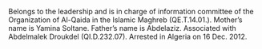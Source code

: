  Belongs to the leadership and is in charge of information committee of the 
Organization of Al-Qaida in the Islamic Maghreb (QE.T.14.01.). Mother’s name
is Yamina Soltane. Father’s name is Abdelaziz. Associated with Abdelmalek 
Droukdel (QI.D.232.07). Arrested in Algeria on 16 Dec. 2012.
